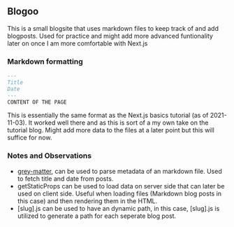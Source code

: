 ## Blogoo

This is a small blogsite that uses markdown files to keep track of and add blogposts. Used for practice and might add more advanced funtionality later on once I am more comfortable with Next.js

### Markdown formatting

```Markdown
---
Title
Date
---
CONTENT OF THE PAGE
```

This is essentially the same format as the Next.js basics tutorial (as of 2021-11-03). It worked well there and as this is sort of a my own take on the tutorial blog. Might add more data to the files at a later point but this will suffice for now.

### Notes and Observations

- [grey-matter](https://github.com/jonschlinkert/gray-matter), can be used to parse metadata of an markdown file. Used to fetch title and date from posts.
- getStaticProps can be used to load data on server side that can later be used on client side. Useful when loading files (Markdown blog posts in this case) and then rendering them in the HTML.
- [slug].js can be used to have an dynamic path, in this case, [slug].js is utilized to generate a path for each seperate blog post.
